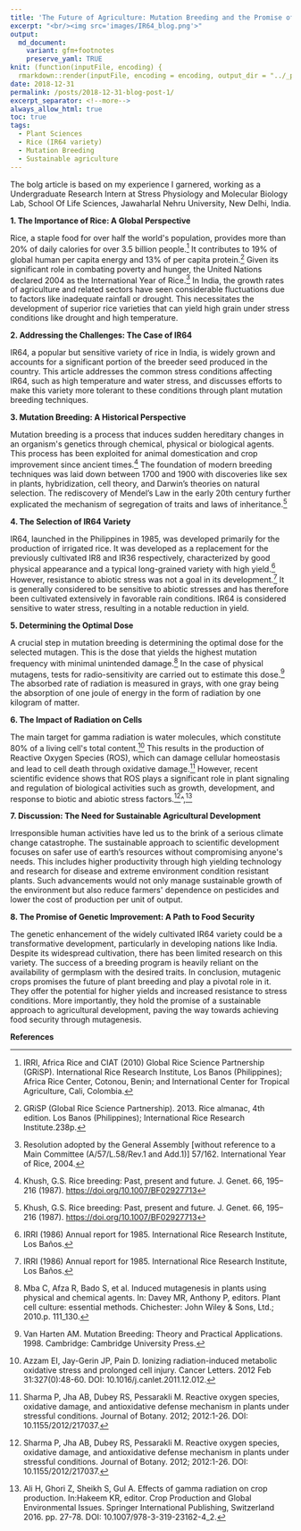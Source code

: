 ```yaml
---
title: 'The Future of Agriculture: Mutation Breeding and the Promise of Genetic Improvement'
excerpt: "<br/><img src='images/IR64_blog.png'>" 
output:
  md_document:
    variant: gfm+footnotes
    preserve_yaml: TRUE
knit: (function(inputFile, encoding) {
  rmarkdown::render(inputFile, encoding = encoding, output_dir = "../_posts") })
date: 2018-12-31
permalink: /posts/2018-12-31-blog-post-1/
excerpt_separator: <!--more-->
always_allow_html: true
toc: true
tags:
  - Plant Sciences
  - Rice (IR64 variety)
  - Mutation Breeding
  - Sustainable agriculture
---
```


The bolg article is based on my experience I garnered, working as a Undergraduate Research Intern at Stress Physiology and Molecular Biology Lab, School Of Life Sciences, Jawaharlal Nehru University, New Delhi, India.

**1. The Importance of Rice: A Global Perspective**

Rice, a staple food for over half the world's population, provides more than 20% of daily calories for over 3.5 billion people.[^1] It contributes to 19% of global human per capita energy and 13% of per capita protein.[^2] Given its significant role in combating poverty and hunger, the United Nations declared 2004 as the International Year of Rice.[^3]
In India, the growth rates of agriculture and related sectors have seen considerable fluctuations due to factors like inadequate rainfall or drought. This necessitates the development of superior rice varieties that can yield high grain under stress conditions like drought and high temperature.

**2. Addressing the Challenges: The Case of IR64**

IR64, a popular but sensitive variety of rice in India, is widely grown and accounts for a significant portion of the breeder seed produced in the country. This article addresses the common stress conditions affecting IR64, such as high temperature and water stress, and discusses efforts to make this variety more tolerant to these conditions through plant mutation breeding techniques.

**3. Mutation Breeding: A Historical Perspective**

Mutation breeding is a process that induces sudden hereditary changes in an organism's genetics through chemical, physical or biological agents. This process has been exploited for animal domestication and crop improvement since ancient times.[^4]
The foundation of modern breeding techniques was laid down between 1700 and 1900 with discoveries like sex in plants, hybridization, cell theory, and Darwin’s theories on natural selection. The rediscovery of Mendel’s Law in the early 20th century further explicated the mechanism of segregation of traits and laws of inheritance.[^4]

**4. The Selection of IR64 Variety**

IR64, launched in the Philippines in 1985, was developed primarily for the production of irrigated rice. It was developed as a replacement for the previously cultivated IR8 and IR36 respectively, characterized by good physical appearance and a typical long-grained variety with high yield.[^5] However, resistance to abiotic stress was not a goal in its development.[^5] It is generally considered to be sensitive to abiotic stresses and has therefore been cultivated extensively in favorable rain conditions. IR64 is considered sensitive to water stress, resulting in a notable reduction in yield.

**5. Determining the Optimal Dose**

A crucial step in mutation breeding is determining the optimal dose for the selected mutagen. This is the dose that yields the highest mutation frequency with minimal unintended damage.[^6] In the case of physical mutagens, tests for radio-sensitivity are carried out to estimate this dose.[^7] The absorbed rate of radiation is measured in grays, with one gray being the absorption of one joule of energy in the form of radiation by one kilogram of matter.

**6. The Impact of Radiation on Cells**

The main target for gamma radiation is water molecules, which constitute 80% of a living cell's total content.[^8] This results in the production of Reactive Oxygen Species (ROS), which can damage cellular homeostasis and lead to cell death through oxidative damage.[^9] However, recent scientific evidence shows that ROS plays a significant role in plant signaling and regulation of biological activities such as growth, development, and response to biotic and abiotic stress factors.[^9]^,[^10]

**7. Discussion: The Need for Sustainable Agricultural Development**

Irresponsible human activities have led us to the brink of a serious climate change catastrophe. The sustainable approach to scientific development focuses on safer use of earth’s resources without compromising anyone's needs. This includes higher productivity through high yielding technology and research for disease and extreme environment condition resistant plants. Such advancements would not only manage sustainable growth of the environment but also reduce farmers' dependence on pesticides and lower the cost of production per unit of output.

**8. The Promise of Genetic Improvement: A Path to Food Security**

The genetic enhancement of the widely cultivated IR64 variety could be a transformative development, particularly in developing nations like India. Despite its widespread cultivation, there has been limited research on this variety. The success of a breeding program is heavily reliant on the availability of germplasm with the desired traits.
In conclusion, mutagenic crops promises the future of plant breeding and play a pivotal role in it. They offer the potential for higher yields and increased resistance to stress conditions. More importantly, they hold the promise of a sustainable approach to agricultural development, paving the way towards achieving food security through mutagenesis.


**References**

[^1]:	IRRI, Africa Rice and CIAT (2010) Global Rice Science Partnership (GRiSP). International Rice Research Institute, Los Banos (Philippines); Africa Rice Center, Cotonou, Benin; and International Center for 
      Tropical Agriculture, Cali, Colombia.

[^2]:	GRiSP (Global Rice Science Partnership). 2013. Rice almanac, 4th edition. Los Banos (Philippines); International Rice Research Institute.238p.

[^3]:	Resolution adopted by the General Assembly [without reference to a Main Committee (A/57/L.58/Rev.1 and Add.1)] 57/162. International Year of Rice, 2004.

[^4]:	Khush, G.S. Rice breeding: Past, present and future. J. Genet. 66, 195–216 (1987). https://doi.org/10.1007/BF02927713

[^5]:	IRRI (1986) Annual report for 1985. International Rice Research Institute, Los Baños.

[^6]:	Mba C, Afza R, Bado S, et al. Induced mutagenesis in plants using physical and chemical agents. In: Davey MR, Anthony P, editors. Plant cell culture: essential methods. Chichester: John Wiley & Sons, Ltd.; 
      2010.p. 111_130.

[^7]:	Van Harten AM. Mutation Breeding: Theory and Practical Applications. 1998. Cambridge: Cambridge University Press.

[^8]:	Azzam EI, Jay-Gerin JP, Pain D. Ionizing radiation-induced metabolic oxidative stress and prolonged cell injury. Cancer Letters. 2012 Feb 31:327(0):48-60. DOI: 10.1016/j.canlet.2011.12.012.

[^9]:	Sharma P, Jha AB, Dubey RS, Pessarakli M. Reactive oxygen species, oxidative damage, and antioxidative defense mechanism in plants under stressful conditions. Journal of Botany. 2012; 2012:1-26. DOI: 
      10.1155/2012/217037.

[^10]:	Ali H, Ghori Z, Sheikh S, Gul A. Effects of gamma radiation on crop production. In:Hakeem KR, editor. Crop Production and Global Environmental Issues. Springer International Publishing, Switzerland 2016. 
        pp. 27-78. DOI: 10.1007/978-3-319-23162-4_2.

